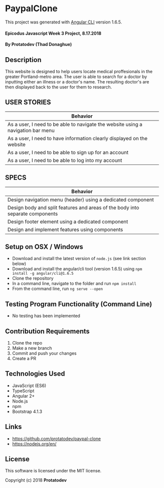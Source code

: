 # PaypalClone

This project was generated with [Angular CLI](https://github.com/angular/angular-cli) version 1.6.5.

#### Epicodus Javascript Week 3 Project, 8.17.2018

#### By Protatodev (Thad Donaghue)

## Description

This website is designed to help users locate medical proffesionals in the greater Portland-metro area. The user is able to search for a doctor by inputting either an illness or a doctor's name. The resulting doctor's are then displayed back to the user for them to research.

## USER STORIES

| Behavior  |
|-----------|
| As a user, I need to be able to navigate the website using a navigation bar menu |
| As a user, I need to have information clearly displayed on the website |
| As a user, I need to be able to sign up for an account |
| As a user, I need to be able to log into my account |

## SPECS

| Behavior  |
|-----------|
| Design navigation menu (header) using a dedicated component |
| Design body and split features and areas of the body into separate components |
| Design footer element using a dedicated component |
| Design and implement features using components |

## Setup on OSX / Windows

* Download and install the latest version of `node.js` (see link section below)
* Download and install the angular/cli tool (version 1.6.5) using `npm install -g angular/cli@1.6.5`
* Clone the repository
* In a command line, navigate to the folder and run `npm install`
* From the command line, run `ng serve --open`

## Testing Program Functionality (Command Line)

* No testing has been implemented

## Contribution Requirements

1. Clone the repo
1. Make a new branch
1. Commit and push your changes
1. Create a PR

## Technologies Used

* JavaScript (ES6)
* TypeScript
* Angular 2+
* Node.js 
* npm 
* Bootstrap 4.1.3

## Links

* https://github.com/protatodev/paypal-clone
* https://nodejs.org/en/

## License

This software is licensed under the MIT license.

Copyright (c) 2018 **Protatodev**